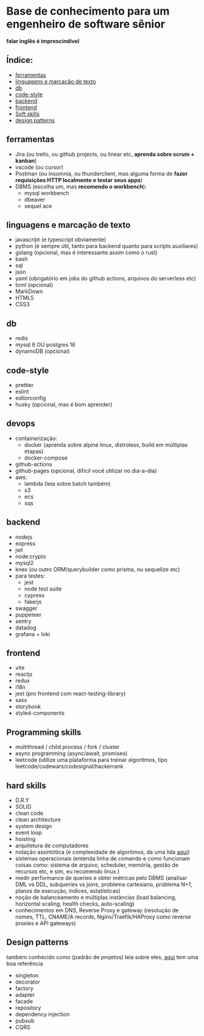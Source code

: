 # Base de conhecimento para um engenheiro de software sênior  
**falar inglês é imprescindível**  
## Índice:
- [ferramentas](#ferramentas)
- [linguagens e marcação de texto](#linguagens-e-marcação-de-texto)
- [db](#db)
- [code-style](#code-style)
- [backend](#backend)
- [frontend](#frontend)
- [Soft skills](#soft-skills)
- [design patterns](##design-patterns)

## ferramentas
- Jira (ou trello, ou github projects, ou linear etc, **aprenda sobre scrum + kanban**)
- vscode (ou cursor)
- Postman (ou insomnia, ou thunderclient, mas alguma forma de **fazer requisições HTTP localmente e testar seus apps**)
- DBMS (escolha um, mas **recomendo o workbench**):
  - mysql workbench
  - dbeaver
  - sequel ace

## linguagens e marcação de texto  
- javascript (e typescript obviamente)
- python (é sempre útil, tanto para backend quanto para scripts auxiliares)
- golang (opcional, mas é interessante assim como o rust)
- bash
- sql
- json
- yaml (obrigatório em jobs do github actions, arquivos do serverless etc)
- toml (opcional)
- MarkDown
- HTML5
- CSS3

## db  
- redis
- mysql 8 OU postgres 16
- dynamoDB (opcional)

## code-style  
- prettier
- eslint
- editorconfig
- husky (opcional, mas é bom aprender)

## devops  
- containerização:
  - docker (aprenda sobre alpine linux, distroless, build em múltiplas etapas)
  - docker-compose
- github-actions
- github-pages (opcional, dificil você utilizar no dia-a-dia)
- aws:
  - lambda (leia sobre batch também)
  - s3
  - ecs
  - sqs

## backend  
- nodejs
- express
- jwt
- node:crypto
- mysql2
- knex (ou outro ORM/querybuilder como prisma, ou sequelize etc)
- para testes:
  - jest 
  - node test suite
  - cypress
  - fakerjs
- swagger
- puppeteer
- sentry
- datadog
- grafana + loki

## frontend  
- vite
- reactjs
- redux
- i18n
- jest (pro frontend com react-testing-library)
- sass
- storybook
- styled-components

## Programming skills  
- multithread / child process / fork / cluster
- async programming (async/await, promises)
- leetcode (utilize uma plataforma para treinar algoritmos, tipo leetcode/codewars/codesignal/hackerrank

## hard skills  
- D.R.Y
- SOLID
- clean code
- clean architecture
- system design
- event loop
- hoisting
- arquitetura de computadores
- notação assintótica (e complexidade de algoritmos, da uma lida [aqui](https://learnxinyminutes.com/pt-br/asymptotic-notation/))
- sistemas operacionais (entenda linha de comando e como funcionam coisas como: sistema de arquivo, scheduler, memória, gestão de recursos etc, e sim, eu recomendo linux.)
- medir performance de queries e obter métricas pelo DBMS (analisar DML vs DDL, subqueries vs joins, problema cartesiano, problema N+1, planos de execução, índices, estatísticas)
- noção de balanceamento e múltiplas instâncias (load balancing, horizontal scaling, health checks, auto-scaling)
- conhecimentos em DNS, Reverse Proxy e gateway (resolução de nomes, TTL, CNAME/A records, Nginx/Traefik/HAProxy como reverse proxies e API gateways)

## Design patterns  
também conhecido como (padrão de projetos)
leia sobre eles, [aqui](https://refactoring.guru/pt-br/design-patterns) tem uma boa referência
- singleton
- decorator
- factory
- adapter
- facade
- repository
- dependency injection
- pubsub
- CQRS
